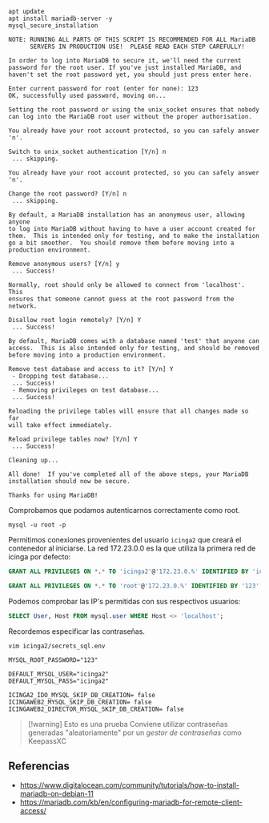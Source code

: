 
```
apt update
apt install mariadb-server -y
mysql_secure_installation
```

```
NOTE: RUNNING ALL PARTS OF THIS SCRIPT IS RECOMMENDED FOR ALL MariaDB
      SERVERS IN PRODUCTION USE!  PLEASE READ EACH STEP CAREFULLY!

In order to log into MariaDB to secure it, we'll need the current
password for the root user. If you've just installed MariaDB, and
haven't set the root password yet, you should just press enter here.

Enter current password for root (enter for none): 123
OK, successfully used password, moving on...

Setting the root password or using the unix_socket ensures that nobody
can log into the MariaDB root user without the proper authorisation.

You already have your root account protected, so you can safely answer 'n'.

Switch to unix_socket authentication [Y/n] n
 ... skipping.

You already have your root account protected, so you can safely answer 'n'.

Change the root password? [Y/n] n
 ... skipping.

By default, a MariaDB installation has an anonymous user, allowing anyone
to log into MariaDB without having to have a user account created for
them.  This is intended only for testing, and to make the installation
go a bit smoother.  You should remove them before moving into a
production environment.

Remove anonymous users? [Y/n] y
 ... Success!

Normally, root should only be allowed to connect from 'localhost'.  This
ensures that someone cannot guess at the root password from the network.

Disallow root login remotely? [Y/n] Y
 ... Success!

By default, MariaDB comes with a database named 'test' that anyone can
access.  This is also intended only for testing, and should be removed
before moving into a production environment.

Remove test database and access to it? [Y/n] Y
 - Dropping test database...
 ... Success!
 - Removing privileges on test database...
 ... Success!

Reloading the privilege tables will ensure that all changes made so far
will take effect immediately.

Reload privilege tables now? [Y/n] Y
 ... Success!

Cleaning up...

All done!  If you've completed all of the above steps, your MariaDB
installation should now be secure.

Thanks for using MariaDB!
```

Comprobamos que podamos autenticarnos correctamente como root.
```
mysql -u root -p
```

Permitimos conexiones provenientes del usuario `icinga2` que creará el contenedor al iniciarse. La red 172.23.0.0 es la que utiliza la primera red de icinga por defecto:
```sql
GRANT ALL PRIVILEGES ON *.* TO 'icinga2'@'172.23.0.%' IDENTIFIED BY 'icinga2' WITH GRANT OPTION;
```
```sql
GRANT ALL PRIVILEGES ON *.* TO 'root'@'172.23.0.%' IDENTIFIED BY '123' WITH GRANT OPTION;
```

Podemos comprobar las IP's permitidas con sus respectivos usuarios:
```sql
SELECT User, Host FROM mysql.user WHERE Host <> 'localhost';
```

Recordemos especificar las contraseñas. 
```
vim icinga2/secrets_sql.env 
```
```shell
MYSQL_ROOT_PASSWORD="123"

DEFAULT_MYSQL_USER="icinga2"
DEFAULT_MYSQL_PASS="icinga2"

ICINGA2_IDO_MYSQL_SKIP_DB_CREATION= false
ICINGAWEB2_MYSQL_SKIP_DB_CREATION= false
ICINGAWEB2_DIRECTOR_MYSQL_SKIP_DB_CREATION= false
```

>[!warning] Esto es una prueba
>Conviene utilizar contraseñas generadas "aleatoriamente" por un *gestor de contraseñas* como KeepassXC  

## Referencias
- https://www.digitalocean.com/community/tutorials/how-to-install-mariadb-on-debian-11
- https://mariadb.com/kb/en/configuring-mariadb-for-remote-client-access/